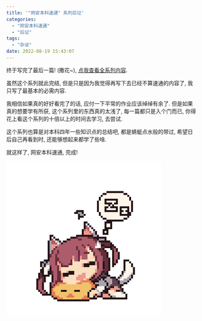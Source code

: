 ```yaml
---
title: '"网安本科速通" 系列后记'
categories:
  - "网安本科速通"
  - "后记"
tags:
  - "杂谈"
date: 2022-08-19 15:43:07
---
```


终于写完了最后一篇! (撒花~), [点我查看全系列内容](/categories/网安本科速通/).

虽然这个系列就此完结, 但是只是因为我觉得再写下去已经不算速通的内容了, 我只写了最基本的必需内容.

我相信如果真的好好看完了的话, 应付一下平常的作业应该绰绰有余了. 但是如果真的想要学有所获, 这个系列里的东西真的太浅了, 每一篇都只是入个门而已, 你得花上看这个系列的十倍以上的时间去学习, 去尝试.

这个系列也算是对本科四年一些知识点的总结吧, 都是蜻蜓点水般的带过, 希望日后自己再看到时, 还能够想起来都学了些啥.

就这样了, 网安本科速通, 完成!

![zzz.gif](/images/posts/zzz.gif)
